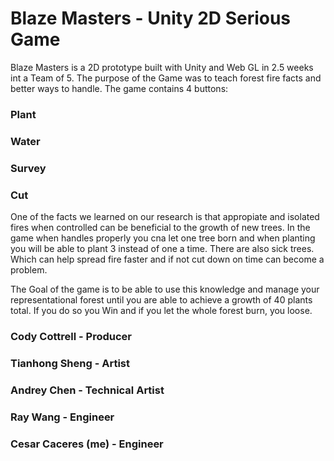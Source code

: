 # Blaze Masters - Unity 2D Serious Game

Blaze Masters is a 2D prototype built with Unity and Web GL in 2.5 weeks int a Team of 5. The purpose of the Game was to teach forest fire facts and better ways to handle.
The game contains 4 buttons:
  ### Plant
  ### Water
  ### Survey 
  ### Cut
  
  One of the facts we learned on our research is that appropiate and isolated fires when controlled can be beneficial to the growth of new trees. In the game when handles properly you cna let one tree born and when planting you will be able to plant 3 instead of one a time. 
  There are also sick trees. Which can help spread fire faster and if not cut down on time can become a problem. 
  
  The Goal of the game is to be able to use this knowledge and manage your representational forest until you are able to achieve a growth of 40 plants total. If you do so you Win and if you let the whole forest burn, you loose. 
  
  
  ### Cody Cottrell - Producer
  ### Tianhong Sheng - Artist
  ### Andrey Chen - Technical Artist
  ### Ray Wang - Engineer
  ### Cesar Caceres (me) - Engineer
  
 
